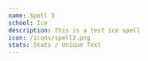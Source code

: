 ```yaml
---
name: Spell 3
school: Ice
description: This is a test ice spell
icon: /icons/spell2.png
stats: Stats / Unique Text
---
```

